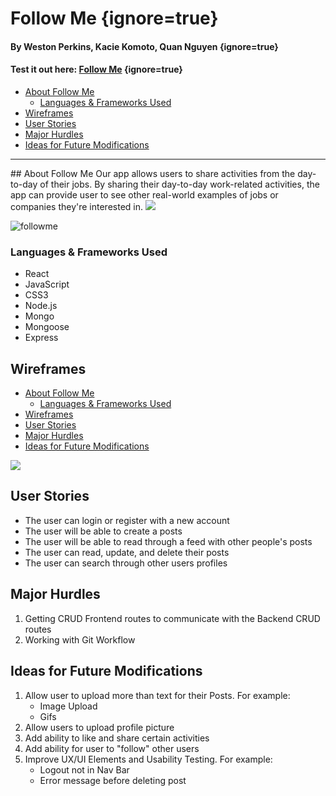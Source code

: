 # Follow Me {ignore=true}
#### By Weston Perkins, Kacie Komoto, Quan Nguyen {ignore=true}
#### Test it out here: [Follow Me](https://followmeapplication.herokuapp.com/) {ignore=true}

<!-- @import "[TOC]" {cmd="toc" depthFrom=1 depthTo=6 orderedList=false} -->

<!-- code_chunk_output -->

- [About Follow Me](#about-follow-me)
  - [Languages & Frameworks Used](#languages-frameworks-used)
- [Wireframes](#wireframes)
- [User Stories](#user-stories)
- [Major Hurdles](#major-hurdles)
- [Ideas for Future Modifications](#ideas-for-future-modifications)

<!-- /code_chunk_output -->

<hr> 
## About Follow Me
Our app allows users to share activities from the day-to-day of their jobs. By sharing their day-to-day work-related activities, the app can provide user to see other real-world examples of jobs or companies they're interested in. 

<img src="./public/img/FollowMe.png">


![followme](https://user-images.githubusercontent.com/79667230/139553884-2a0adcb9-eeb1-4233-9abc-78e9a8e0e0d8.gif)

### Languages & Frameworks Used
- React
- JavaScript
- CSS3
- Node.js
- Mongo
- Mongoose
- Express

## Wireframes
<!-- @import "[TOC]" {cmd="toc" depthFrom=1 depthTo=6 orderedList=false} -->

<!-- code_chunk_output -->

- [About Follow Me](#about-follow-me)
  - [Languages & Frameworks Used](#languages-frameworks-used)
- [Wireframes](#wireframes)
- [User Stories](#user-stories)
- [Major Hurdles](#major-hurdles)
- [Ideas for Future Modifications](#ideas-for-future-modifications)

<!-- /code_chunk_output -->

<img src="./public/img/wireframes_balsamiq.png">


## User Stories
- The user can login or register with a new account
- The user will be able to create a posts 
- The user will be able to read through a feed with other people's posts
- The user can read, update, and delete their posts
- The user can search through other users profiles

## Major Hurdles
 1. Getting CRUD Frontend routes to communicate with the Backend CRUD routes
 2. Working with Git Workflow


## Ideas for Future Modifications
1. Allow user to upload more than text for their Posts. For example:
    - Image Upload
    - Gifs
2. Allow users to upload profile picture
3. Add ability to like and share certain activities
4. Add ability for user to "follow" other users
5. Improve UX/UI Elements and Usability Testing. For example:
    - Logout not in Nav Bar
    - Error message before deleting post




